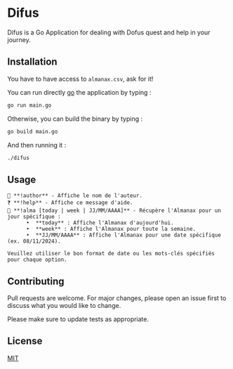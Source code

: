 # Difus

Difus is a Go Application for dealing with Dofus quest and help in your journey.

## Installation

You have to have access to `almanax.csv`, ask for it!

You can run directly [go](https://go.dev/) the application by typing :



```bash
go run main.go
```

Otherwise, you can build the binary by typing :

```bash
go build main.go
```

And then running it :

```bash
./difus
```

## Usage

	📜 **!author** - Affiche le nom de l'auteur.
	❓ **!help** - Affiche ce message d'aide.
	📅 **!alma [today | week | JJ/MM/AAAA]** - Récupère l'Almanax pour un jour spécifique :
	      •  **today** : Affiche l'Almanax d'aujourd'hui.
	      •  **week** : Affiche l'Almanax pour toute la semaine.
	      •  **JJ/MM/AAAA** : Affiche l'Almanax pour une date spécifique (ex. 08/11/2024).
	
	Veuillez utiliser le bon format de date ou les mots-clés spécifiés pour chaque option.


## Contributing

Pull requests are welcome. For major changes, please open an issue first
to discuss what you would like to change.

Please make sure to update tests as appropriate.

## License

[MIT](https://choosealicense.com/licenses/mit/)